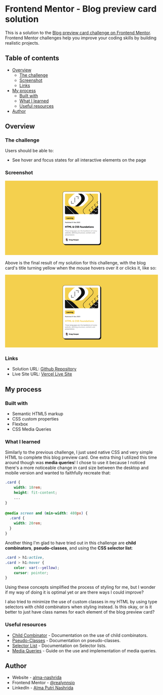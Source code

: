 # Frontend Mentor - Blog preview card solution

This is a solution to the [Blog preview card challenge on Frontend Mentor](https://www.frontendmentor.io/challenges/blog-preview-card-ckPaj01IcS). Frontend Mentor challenges help you improve your coding skills by building realistic projects. 

## Table of contents

- [Overview](#overview)
  - [The challenge](#the-challenge)
  - [Screenshot](#screenshot)
  - [Links](#links)
- [My process](#my-process)
  - [Built with](#built-with)
  - [What I learned](#what-i-learned)
  - [Useful resources](#useful-resources)
- [Author](#author)

## Overview

### The challenge

Users should be able to:

- See hover and focus states for all interactive elements on the page

### Screenshot

![Final Result](public/screenshoot.png)

Above is the final result of my solution for this challenge, with the blog card's title turning yellow when the mouse hovers over it or clicks it, like so:

![Final Hover Result](public/screenshoot_hover.png)


### Links

- Solution URL: [Github Repository](https://github.com/realynnsio/challenge-blog-preview-card)
- Live Site URL: [Vercel Live Site](https://challenge-blog-preview-card-vert.vercel.app/)

## My process

### Built with

- Semantic HTML5 markup
- CSS custom properties
- Flexbox
- CSS Media Queries

### What I learned

Similarly to the previous challenge, I just used native CSS and very simple HTML to complete this blog preview card. One extra thing I utilized this time around though was **media queries**! I chose to use it because I noticed there's a more noticeable change in card size between the desktop and mobile version and wanted to faithfully recreate that:

```css
.card {
    width: 18rem;
    height: fit-content;
    ...
}

@media screen and (min-width: 480px) {
  .card {
    width: 20rem;
  }
}
```

Another thing I'm glad to have tried out in this challenge are **child combinators**, **pseudo-classes**, and using the **CSS selector list**:
```css
.card > h1:active,
.card > h1:hover {
    color: var(--yellow);
    cursor: pointer;
}
```
Using these concepts simplified the process of styling for me, but I wonder if my way of doing it is optimal yet or are there ways I could improve?

I also tried to minimize the use of custom classes in my HTML by using type selectors with child combinators when styling instead. Is this okay, or is it better to just have class names for each element of the blog preview card?


### Useful resources

- [Child Combinator](https://developer.mozilla.org/en-US/docs/Web/CSS/Child_combinator) - Documentation on the use of child combinators.
- [Pseudo-Classes](https://developer.mozilla.org/en-US/docs/Web/CSS/Pseudo-classes) - Documentation on pseudo-classes.
- [Selector List](https://developer.mozilla.org/en-US/docs/Web/CSS/Selector_list) - Documentation on Selector lists.
- [Media Queries](https://www.w3schools.com/css/css3_mediaqueries.asp) - Guide on the use and implementation of media queries.

## Author

- Website - [alma-nashrida](https://www.alma-nashrida.com)
- Frontend Mentor - [@realynnsio](https://www.frontendmentor.io/profile/realynnsio)
- LinkedIn - [Alma Putri Nashrida](https://www.linkedin.com/in/alma-putri-nashrida/)